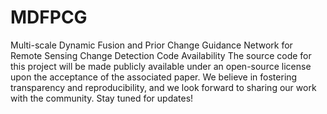 # MDFPCG
Multi-scale Dynamic Fusion and Prior Change Guidance Network for Remote Sensing Change Detection
Code Availability
The source code for this project will be made publicly available under an open-source license upon the acceptance of the associated paper. We believe in fostering transparency and reproducibility, and we look forward to sharing our work with the community. Stay tuned for updates!
